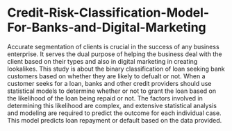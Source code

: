 # Credit-Risk-Classification-Model-For-Banks-and-Digital-Marketing
Accurate segmentation of clients is crucial in the success of any business enterprise. It serves the dual purpose of helping the business deal with the client based on their types and also in digital marketing in creating lookalikes. This study is about the binary classification of loan seeking bank customers based on whether they are likely to defualt or not.  When a customer seeks for a loan, banks and other credit providers should use statistical models to determine whether or not to grant the loan based on the likelihood of the loan being repaid or not. The factors involved in determining this likelihood are complex, and extensive statistical analysis and modeling are required to predict the outcome for each individual case. This model predicts loan repayment or default based on the data provided.
